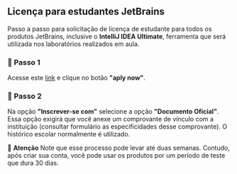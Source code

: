 ## Licença para estudantes JetBrains

Passo a passo para solicitação de licença de estudante para todos os produtos JetBrains, inclusive o **IntelliJ IDEA Ultimate**, ferramenta que será utilizada nos laboratórios realizados em aula. 

 ### :walking: Passo 1

Acesse este [link](https://www.jetbrains.com/community/education/#students) e clique no botão **"aply now"**.

 ### :walking: Passo 2

Na opção **"Inscrever-se com"**  selecione a opção **"Documento Oficial"**. Essa opção exigirá que você anexe um comprovante de vínculo com a instituição (consultar formulário as especificidades desse comprovante). O histórico escolar normalmente é utilizado.

:bell: **Atenção** 
Note que esse processo pode levar até duas semanas. Contudo, após criar sua conta, você pode usar os produtos por um período de teste que dura 30 dias.
 
